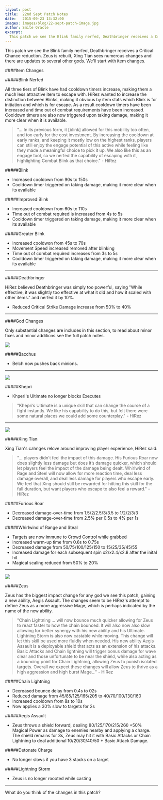 ```yaml
---
layout: post
title:  22nd Sept Patch Notes
date:   2015-09-23 13:32:00
images: images/blog/22-sept-patch-image.jpg
author: Smite Oracle
excerpt:
  This patch we see the Blink family nerfed, Deathbringer receives a Critical Chance reduction. Zeus is rebuilt, Xing Tian sees numerous changes and there are updates to several other gods.
---
```


This patch we see the Blink family nerfed, Deathbringer receives a Critical Chance reduction. Zeus is rebuilt, Xing Tian sees numerous changes and there are updates to several other gods. We'll start with item changes.

####Item Changes

#####Blink Nerfed

All three tiers of Blink have had cooldown timers increase, making them a much less attractive item to escape with. HiRez wanted to increase the distinction between Blinks, making it obvious by item stats which Blink is for initiation and which is for escape. As a result cooldown timers have been increased and time out of combat requirements have been increased. Cooldown timers are also now triggered upon taking damage, making it more clear when it is available.

>"... In its previous form, it [blink] allowed for this mobility too often, and too early for the cost investment. By increasing the cooldown at early ranks, and keeping it mostly low on the highest ranks, players can still enjoy the engage potential of this active while feeling like they made a meaningful choice to pick it up. We also like this as an engage tool, so we nerfed the capability of escaping with it, highlighting Combat Blink as that choice." - HiRez

#####Blink

+ Increased cooldown from 90s to 150s
+ Cooldown timer triggered on taking damage, making it more clear when its available

#####Improved Blink

+ Increased cooldown from 60s to 110s
+ Time out of combat required is increased from 4s to 5s
+ Cooldown timer triggered on taking damage, making it more clear when its available

#####Greater Blink

+ Increased cooldwon from 45s to 70s
+ Movement Speed increased removed after blinking
+ Time out of combat required increases from 3s to 5s
+ Cooldown timer triggered on taking damage, making it more clear when its available

***

#####Deathbringer

HiRez believed Deathbringer was simply too powerful, saying "While effective, it was slightly too effective at what it did and how it scaled with other items." and nerfed it by 10%.

+ Reduced Critical Strike Damage increase from 50% to 40%

***

####God Changes

Only substantial changes are includes in this section, to read about minor fixes and minor additions see the full patch notes.

![](http://etims1.github.io/images/blog/22nd-sept-15-patch-notes/bacchus-inpost.jpg)

#####Bacchus

+ Belch now pushes back minions.

***

![](http://etims1.github.io/images/blog/22nd-sept-15-patch-notes/khepri-inpost.jpg)

#####Khepri

+ Khperi's Ultimate no longer blocks Executes

> "Khepri’s Ultimate is a unique skill that can change the course of a fight instantly. We like his capability to do this, but felt there were some natural places we could add some counterplay." - HiRez

***

![](http://etims1.github.io/images/blog/22nd-sept-15-patch-notes/xing-tian-inpost.jpg)

#####Xing Tian

Xing Tian's cahnges relove around improving player experience, HiRez said:

> "... players didn't feel the impact of this damage. His Furious Roar now does slightly less damage but does it’s damage quicker, which should let players feel the impact of the damage being dealt. Whirlwind of Rage and Steel will now allow for more reaction time, deal less damage overall, and deal less damage for players who escape early. We feel that Xing should still be rewarded for hitting this skill for the full duration, but want players who escape to also feel a reward." - HiRez

#####Furious Roar

+ Decreased damage-over-time from 1.5/2/2.5/3/3.5 to 1/2/2/3/3
+ Decreased damage-over-time from 2.5% per 0.5s to 4% per 1s

#####Whirlwind of Range and Steal

+ Targets are now immune to Crowd Control while grabbed
+ Increased warm-up time from 0.6s to 0.75s
+ Decreased damage from 50/75/100/125/150 to 15/25/35/45/55
+ Increased damage for each subsequent spin x2/x2.4/x2.8 after the inital hit
+ Magical scaling reduced from 50% to 20%

***

![](http://etims1.github.io/images/blog/22nd-sept-15-patch-notes/zeus-inpost.jpg)

#####Zeus

Zeus has the biggest impact change for any god we see this patch, gaining a new ability, Aegis Assault. The changes seem to be HiRez's attempt to define Zeus as a more aggressive Mage, which is perhaps indicated by the name of the new ability.

> "Chain Lightning ... will now bounce much quicker allowing for Zeus to react faster to how the chain bounced. It will also now also slow allowing for better synergy with his new ability and his Ultimate. Lightning Storm is also now castable while moving. This change will let this skill be used more fluidly when needed. His new ability Aegis Assault is a deployable shield that acts as an extension of his attacks. Basic Attacks and Chain lightning will trigger bonus damage for wave clear and those unfortunate to be near the shield, while also acting as a bouncing point for Chain Lightning, allowing Zeus to punish isolated targets. Overall we expect these changes will allow Zeus to thrive as a high aggression and high burst Mage..." - HiRez

#####Chain Lightning

+ Decreased bounce delay from 0.4s to 02s
+ Reduced damage from 45/85/125/165/205 to 40/70/100/130/160
+ Increased cooldown from 8s to 10s
+ Now applies a 30% slow to targets for 2s

#####Aegis Assault

+ Zeus throws a shield forward, dealing 80/125/170/215/260 +50% Magical Power as damage to enemies nearby and applying a charge. The shield remains for 3s, Zeus may hit it with Basic Attacks or Chain Lightning to deal additional 10/20/30/40/50 + Basic Attack Damage.

#####Detonate Charge

+ No longer slows if you have 3 stacks on a target

#####Lightning Storm

+ Zeus is no longer roooted while casting

***

What do you think of the changes in this patch?